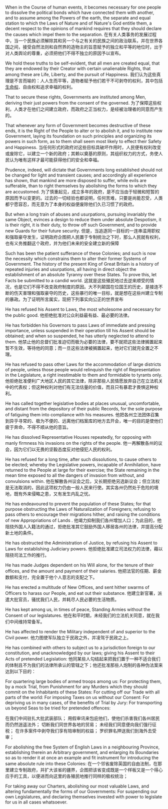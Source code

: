 When in the Course of human events, it becomes necessary for one people to dissolve the political bonds which have connected them with another, and to assume among the Powers of the earth, the separate and equal station to which the Laws of Nature and of Nature's God entitle them, a decent respect to the opinions of mankind requires that they should declare the causes which impel them to the separation.
在有关人类事务的发展过程中，当一个民族必须解除其和另一个与之有关的民族之间的政治联系，并在世界各国之间，接受自然法则和自然界的造物主的旨意赋予的独立和平等的地位时，出于对人类舆论的尊重，必须把他们不得不独立的原因予以宣布。


We hold these truths to be self-evident, that all men are created equal, that they are endowed by their Creator with certain unalienable Rights, that among these are Life, Liberty, and the pursuit of Happiness.
我们认为这些真理是不言而喻的：人人生而平等，造物者赋予他们若干不可剥夺的权利，其中包括[生命权](https://baike.baidu.com/item/%E7%94%9F%E5%91%BD%E6%9D%83/1461504?fromModule=lemma_inlink)、自由权和追求幸福的权利。

That to secure these rights, Governments are instituted among Men, deriving their just powers from the consent of the governed.
为了保障这些权利，人类才在他们之间建立政府，而政府之正当权力，是经被治理者的同意而产生的。

That whenever any form of Government becomes destructive of these ends, it is the Right of the People to alter or to abolish it, and to institute new Government, laying its foundation on such principles and organizing its powers in such form, as to them shall seem most likely to effect their Safety and Happiness.
当任何形式的政府对这些目标具破坏作用时，人民便有权利改变或废除它，以建立一个新的政府；其赖以奠基的原则，其组织权力的方式，务使人民认为唯有这样才最可能获得他们的安全和幸福。

Prudence, indeed, will dictate that Governments long established should not be changed for light and transient causes; and accordingly all experience has shown, that mankind are more disposed to suffer, while evils are sufferable, than to right themselves by abolishing the forms to which they are accustomed.
为了慎重起见，成立多年的政府，是不应当由于轻微和短暂的原因而予以变更的。过去的一切经验也都说明，任何苦难，只要是尚能忍受，人类都宁愿容忍，而无意为了本身的权益便废除他们久已习惯了的政府。

But when a long train of abuses and usurpations, pursuing invariably the same Object, evinces a design to reduce them under absolute Despotism, it is their right, it is their duty, to throw off such Government, and to provide new Guards for their future security.
但是，当追逐同一目标的一连串滥用职权和强取豪夺发生，证明政府企图把人民置于专制统治之下时，那么人民就有权利，也有义务推翻这个政府，并为他们未来的安全建立新的保障

Such has been the patient sufferance of these Colonies; and such is now the necessity which constrains them to alter their former Systems of Government. The history of the present King of Great Britain is a history of repeated injuries and usurpations, all having in direct object the establishment of an absolute Tyranny over these States. To prove this, let Facts be submitted to a candid world.
这就是这些殖民地过去逆来顺受的情况，也是它们不得不改变政府制度的原因。大不列颠国在位国王的历史，是接连不断的伤天害理和强取豪夺的历史，这些暴行的唯一目标，就是想在这些州建立专制的暴政。为了证明所言属实，现把下列事实向公正的世界宣布

He has refused his Assent to Laws, the most wholesome and necessary for the public good.
他拒绝批准对公众利益最有益、最必要的法律。

He has forbidden his Governors to pass Laws of immediate and pressing importance, unless suspended in their operation till his Assent should be obtained; and when so suspended, he has utterly neglected to attend to them.
他禁止他的总督们批准迫切而极为必要的法律，要不就把这些法律搁置起来暂不生效，等待他的同意；而一旦这些法律被搁置起来，他对它们就完全置之不理。


He has refused to pass other Laws for the accommodation of large districts of people, unless those people would relinquish the right of Representation in the Legislature, a right inestimable to them and formidable to tyrants only.
他拒绝批准便利广大地区人民的其它法律，除非那些人民情愿放弃自己在立法机关中的代表权；但这种权利对他们有无法估量的价值，而且只有暴君才畏惧这种权利。

He has called together legislative bodies at places unusual, uncomfortable, and distant from the depository of their public Records, for the sole purpose of fatiguing them into compliance with his measures.
他把各州立法团体召集到异乎寻常的、极为不便的、远离他们档案库的地方去开会，唯一的目的是使他们疲于奔命，不得不顺从他的意旨。

He has dissolved Representative Houses repeatedly, for opposing with manly firmness his invasions on the rights of the people.
他一再解散各州的议会，因为它们以无畏的坚毅态度反对他侵犯人民的权利。

He has refused for a long time, after such dissolutions, to cause others to be elected; whereby the Legislative powers, incapable of Annihilation, have returned to the People at large for their exercise; the State remaining in the mean time exposed to all the dangers of invasion from without, and convulsions within.
他在解散各州议会之后，又长期拒绝另选新议会；但立法权是无法取消的，因此这项权力仍由一般人民来行使。其实各州仍然处于危险的境地，既有外来侵略之患，又有发生内乱之忧。


He has endeavoured to prevent the population of these States; for that purpose obstructing the Laws of Naturalization of Foreigners; refusing to pass others to encourage their migrations hither, and raising the conditions of new Appropriations of Lands .
他竭力抑制我们各州增加人口；为此目的，他阻挠外国人入籍法的通过，拒绝批准其它鼓励外国人移居各州的法律，并提高分配新土地的条件。


He has obstructed the Administration of Justice, by refusing his Assent to Laws for establishing Judiciary powers.
他拒绝批准建立司法权力的法律，藉以阻挠司法工作的推行。

He has made Judges dependent on his Will alone, for the tenure of their offices, and the amount and payment of their salaries.
他把法官的任期、薪金数额和支付，完全置于他个人意志的支配之下。

He has erected a multitude of New Offices, and sent hither swarms of Officers to harass our People, and eat out their substance.
他建立新官署，派遣大批官员，骚扰我们人民，并耗尽人民必要的生活物质。

He has kept among us, in times of peace, Standing Armies without the Consent of our legislatures.
他在和平时期，未经我们的立法机关同意，就在我们中间维持常备军。


He has affected to render the Military independent of and superior to the Civil power.
他力图使军队独立于民政之外，并凌驾于民政之上。

He has combined with others to subject us to a jurisdiction foreign to our constitution, and unacknowledged by our laws; giving his Assent to their Acts of pretended Legislation:
他同某些人勾结起来把我们置于一种不适合我们的体制且不为我们的法律所承认的管辖之下；他还批准那些人炮制的各种伪法案来达到以下目的：

For quartering large bodies of armed troops among us:
For protecting them, by a mock Trial, from Punishment for any Murders which they should commit on the Inhabitants of these States:
For cutting off our Trade with all parts of the world:
For imposing Taxes on us without our Consent:
For depriving us in many cases, of the benefits of Trial by Jury:
For transporting us beyond Seas to be tried for pretended offences:

在我们中间驻扎大批武装部队；
用假审讯来包庇他们，使他们杀害我们各州居民而仍然逍遥法外；
切断我们同世界各地的贸易；
未经我们同意便向我们强行征税；
在许多案件中剥夺我们享有陪审制的权益；
罗织罪名押送我们到海外去受审；

For abolishing the free System of English Laws in a neighbouring Province, establishing therein an Arbitrary government, and enlarging its Boundaries so as to render it at once an example and fit instrument for introducing the same absolute rule into these Colonies:
在一个邻省废除英国的自由法制，在那里建立专制政府，并扩大该省的疆界，企图把该省变成既是一个样板又是一个得心应手的工具，以便进而向这里的各殖民地推行同样的极权统治；

For taking away our Charters, abolishing our most valuable Laws, and altering fundamentally the forms of our Governments:
For suspending our own Legislatures, and declaring themselves invested with power to legislate for us in all cases whatsoever.